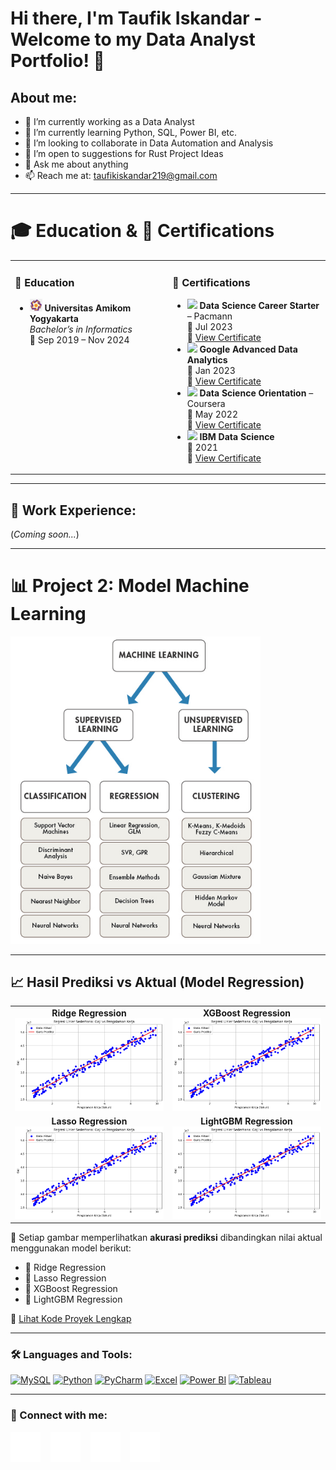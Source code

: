 # Hi there, I'm Taufik Iskandar - Welcome to my Data Analyst Portfolio! 👋

## About me:
- 🔭 I’m currently working as a Data Analyst  
- 🌱 I’m currently learning Python, SQL, Power BI, etc.  
- 👯 I’m looking to collaborate in Data Automation and Analysis  
- 🤔 I’m open to suggestions for Rust Project Ideas  
- 💬 Ask me about anything  
- 📫 Reach me at: taufikiskandar219@gmail.com  

---

# 🎓 Education & 📜 Certifications

<table>
  <tr>
    <td valign="top" width="50%">
      <h3>📍 <strong>Education</strong></h3>
      <ul>
        <li>
          <img src="https://github.com/TaufikIskandar219/TaufikIskandar219/blob/main/img/Amikom.png" width="20"/>
          <strong>  Universitas Amikom Yogyakarta    </strong><br>
          <em>Bachelor’s in Informatics</em><br>
          📅 Sep 2019 – Nov 2024
        </li>
      </ul>
    </td>
    <td valign="top" width="50%">
      <h3>📜 <strong>Certifications</strong></h3>
      <ul>
        <li>
          <img src="https://cdn-icons-png.flaticon.com/512/603/603201.png" width="20"/>
          <strong>  Data Science Career Starter</strong> – Pacmann  <br>
          📅 Jul 2023<br>
          🔗 <a href="#">View Certificate</a>
        </li>
        <li>
          <img src="https://upload.wikimedia.org/wikipedia/commons/2/2f/Google_2015_logo.svg" width="20"/>
          <strong>Google Advanced Data Analytics</strong><br>
          📅 Jan 2023<br>
          🔗 <a href="#">View Certificate</a>
        </li>
        <li>
          <img src="https://upload.wikimedia.org/wikipedia/commons/4/4e/Coursera_logo.svg" width="20"/>
          <strong>Data Science Orientation</strong> – Coursera<br>
          📅 May 2022<br>
          🔗 <a href="#">View Certificate</a>
        </li>
        <li>
          <img src="https://upload.wikimedia.org/wikipedia/commons/5/51/IBM_logo.svg" width="20"/>
          <strong>IBM Data Science</strong><br>
          📅 2021<br>
          🔗 <a href="#">View Certificate</a>
        </li>
      </ul>
    </td>
  </tr>
</table>

---

## 💼 Work Experience:
(*Coming soon...*)

---

# 📊 Project 2: Model Machine Learning

<div align="left">
  <img src="https://github.com/TaufikIskandar219/TaufikIskandar219/blob/main/img/machinelearningtypes.jpg" alt="Struktur Machine Learning" width="400"/>
</div>

---

## 📈 Hasil Prediksi vs Aktual (Model Regression)

<table>
  <tr>
    <td align="center"><strong>Ridge Regression</strong><br><img src="https://github.com/TaufikIskandar219/TaufikIskandar219/blob/main/img/Regression-gaji.png" width="300"/></td>
    <td align="center"><strong>XGBoost Regression</strong><br><img src="https://github.com/TaufikIskandar219/TaufikIskandar219/blob/main/img/Regression-gaji.png" width="300"/></td>
  </tr>
  <tr>
    <td align="center"><strong>Lasso Regression</strong><br><img src="https://github.com/TaufikIskandar219/TaufikIskandar219/blob/main/img/Regression-gaji.png" width="300"/></td>
    <td align="center"><strong>LightGBM Regression</strong><br><img src="https://github.com/TaufikIskandar219/TaufikIskandar219/blob/main/img/Regression-gaji.png" width="300"/></td>
  </tr>
</table>

📁 Setiap gambar memperlihatkan **akurasi prediksi** dibandingkan nilai aktual menggunakan model berikut:

- 🔵 Ridge Regression  
- 🔴 Lasso Regression  
- 🔷 XGBoost Regression  
- 🔶 LightGBM Regression  

🔗 [Lihat Kode Proyek Lengkap](https://github.com/username/repo-name/blob/main/project-folder/model_regression.ipynb)

---

### 🛠 Languages and Tools:

[<img alt="MySQL" width="30px" src="https://cdn.jsdelivr.net/gh/devicons/devicon/icons/mysql/mysql-original.svg" />](#)
[<img alt="Python" width="30px" src="https://upload.wikimedia.org/wikipedia/commons/c/c3/Python-logo-notext.svg" />](#)
[<img alt="PyCharm" width="30px" src="https://upload.wikimedia.org/wikipedia/commons/1/1d/PyCharm_Icon.svg" />](#)
[<img alt="Excel" width="30px" src="https://is2-ssl.mzstatic.com/image/thumb/Purple126/v4/a8/fd/5a/a8fd5a84-c6f1-355f-3b9f-6e86598efaa3/XCEL.png/1200x630bb.png" />](#)
[<img alt="Power BI" width="30px" src="https://powerbi.microsoft.com/pictures/application-logos/svg/powerbi.svg" />](#)
[<img alt="Tableau" width="50px" src="https://logos-world.net/wp-content/uploads/2021/10/Tableau-Symbol.png" />](#)

---

### 📱 Connect with me:

[![YouTube](./img/youtube-dark.svg)](https://www.youtube.com/channel/UC22xix7qvwpYWnSQ5QEYtAQ)
&nbsp;&nbsp;
[![Twitter](./img/twitter-dark.svg)](https://twitter.com/vincentwwidyan)
&nbsp;&nbsp;
[![LinkedIn](./img/linkedin-dark.svg)](https://www.linkedin.com/in/vincentwidyan)
&nbsp;&nbsp;
[![Instagram](./img/instagram-dark.svg)](https://instagram.com/vincentwwidyan)

